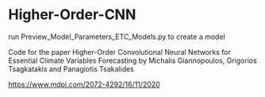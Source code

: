 # Higher-Order-CNN

run Preview_Model_Parameters_ETC_Models.py to create a model

Code for the paper Higher-Order Convolutional Neural Networks for Essential Climate Variables Forecasting
by Michalis Giannopoulos, Grigorios Tsagkatakis and Panagiotis Tsakalides

https://www.mdpi.com/2072-4292/16/11/2020
